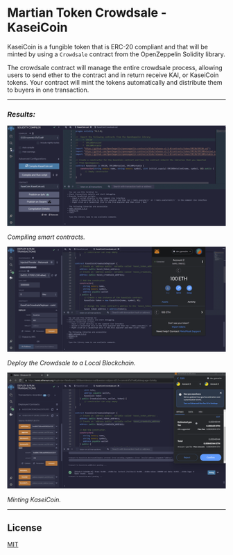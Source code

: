 # Martian Token Crowdsale - KaseiCoin

KaseiCoin is a fungible token that is ERC-20 compliant and that will be minted by using a `Crowdsale` contract from the OpenZeppelin Solidity library.

The crowdsale contract will manage the entire crowdsale process, allowing users to send ether to the contract and in return receive KAI, or KaseiCoin tokens. Your contract will mint the tokens automatically and distribute them to buyers in one transaction.

---


### *Results:*

![1](/imgs/1.gif)

*Compiling smart contracts.*


![2](/imgs/2.gif)

*Deploy the Crowdsale to a Local Blockchain.*


![3](/imgs/9.png)

*Minting KaseiCoin.*


---

## License

[MIT](/license.txt)
